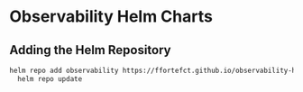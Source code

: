 # Observability Helm Charts

## Adding the Helm Repository

```sh
helm repo add observability https://ffortefct.github.io/observability-helm-charts && \
  helm repo update
```

